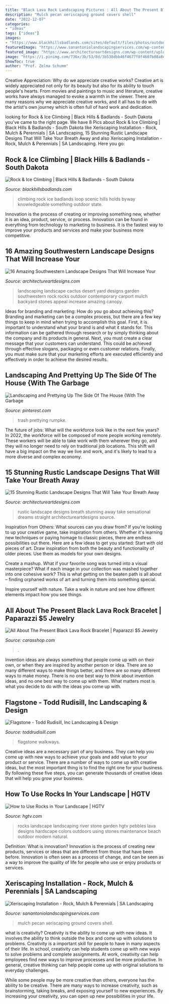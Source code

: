 ```yaml
---
title: "Black Lava Rock Landscaping Pictures : All About The Present Black Lava Rock Bracelet"
description: "Mulch pecan xeriscaping ground covers shell"
date: "2022-12-07"
categories:
- "ideas"
tags: ["ideas"]
images:
- "https://www.blackhillsbadlands.com/sites/default/files/photos/outdoor-recreation/rock-ice-climbing/rockclimbing000031.jpg"
featuredImage: "https://www.sanantoniolandscapingservices.com/wp-content/uploads/2018/01/mulch-pecan-shell.jpg"
featured_image: "https://www.architectureartdesigns.com/wp-content/uploads/2016/04/16-Amazing-Southwestern-Landscape-Designs-That-Will-Increase-Your-Outdoor-Appeal-11.jpg"
image: "https://i.pinimg.com/736x/3b/53/8d/3b538dbb46f4677f8f4607b88a8e1082.jpg"
ShowToc: true
author: "Prof. Zelma Schumm"
---
```



Creative Appreciation: Why do we appreciate creative works?
Creative art is widely appreciated not only for its beauty but also for its ability to touch people's hearts. From movies and paintings to music and literature, creative works have always managed to evoke a warmth in the viewer. There are many reasons why we appreciate creative works, and it all has to do with the artist's own journey which is often full of hard work and dedication.

	

		
looking for Rock &amp; Ice Climbing | Black Hills &amp; Badlands - South Dakota you've came to the right page. We have 8 Pics about Rock &amp; Ice Climbing | Black Hills &amp; Badlands - South Dakota like Xeriscaping Installation - Rock, Mulch &amp; Perennials | SA Landscaping, 15 Stunning Rustic Landscape Designs That Will Take Your Breath Away and also Xeriscaping Installation - Rock, Mulch &amp; Perennials | SA Landscaping. Here you go:
		
    
## Rock &amp; Ice Climbing | Black Hills &amp; Badlands - South Dakota

<img loading=lazy src="https://www.blackhillsbadlands.com/sites/default/files/photos/outdoor-recreation/rock-ice-climbing/rockclimbing000031.jpg" onerror="this.onerror=null;this.src='https://tse1.mm.bing.net/th?id=OIP.P4NEmcVRq6TEGCvEFejFzQHaE7&amp;pid=15.1';" alt="Rock &amp; Ice Climbing | Black Hills &amp; Badlands - South Dakota">

_Source: blackhillsbadlands.com_

>climbing rock ice badlands loop scenic hills holds byway knowledgeable something outdoor state. 

	

Innovation is the process of creating or improving something new, whether it is an idea, product, service, or process. Innovation can be found in everything from technology to marketing to business. It is the fastest way to improve your products and services and make your business more competitive.

    
## 16 Amazing Southwestern Landscape Designs That Will Increase Your

<img loading=lazy src="https://www.architectureartdesigns.com/wp-content/uploads/2016/04/16-Amazing-Southwestern-Landscape-Designs-That-Will-Increase-Your-Outdoor-Appeal-11.jpg" onerror="this.onerror=null;this.src='https://tse3.mm.bing.net/th?id=OIP.QdRpOC0rd7D2v46MTiQ9HAHaEy&amp;pid=15.1';" alt="16 Amazing Southwestern Landscape Designs That Will Increase Your">

_Source: architectureartdesigns.com_

>landscaping landscape cactus desert yard designs garden southwestern rock rocks outdoor contemporary carport mulch backyard stones appeal increase amazing canopy. 

	

Ideas for branding and marketing: How do you go about achieving this?
Branding and marketing can be a complex process, but there are a few key things to keep in mind when trying to accomplish this goal. First, it is important to understand what your brand is and what it stands for. This information can be gathered through research or by simply thinking about the company and its products in general. Next, you must create a clear message that your customers can understand. This could be achieved through effective slogans, packaging or even customer relations. Finally, you must make sure that your marketing efforts are executed efficiently and effectively in order to achieve the desired results.

    
## Landscaping And Prettying Up The Side Of The House {With The Garbage

<img loading=lazy src="https://i.pinimg.com/736x/3b/53/8d/3b538dbb46f4677f8f4607b88a8e1082.jpg" onerror="this.onerror=null;this.src='https://tse2.mm.bing.net/th?id=OIP.r6R8jr6h5KFBjsLlsGPHjwHaJ3&amp;pid=15.1';" alt="Landscaping and Prettying Up The Side Of The House {With The Garbage">

_Source: pinterest.com_

>trash prettying rumpke. 

	

The future of jobs: What will the workforce look like in the next few years?
In 2022, the workforce will be composed of more people working remotely. These workers will be able to take work with them wherever they go, and they will no longer need to rely on traditional job locations. This shift will have a big impact on the way we live and work, and it's likely to lead to a more diverse and complex economy.

    
## 15 Stunning Rustic Landscape Designs That Will Take Your Breath Away

<img loading=lazy src="https://www.architectureartdesigns.com/wp-content/uploads/2016/10/15-Stunning-Rustic-Landscape-Designs-That-Will-Take-Your-Breath-Away-9.jpg" onerror="this.onerror=null;this.src='https://tse3.mm.bing.net/th?id=OIP.Og-tehTcycpB4SRtdhx-3gHaLI&amp;pid=15.1';" alt="15 Stunning Rustic Landscape Designs That Will Take Your Breath Away">

_Source: architectureartdesigns.com_

>rustic landscape designs breath stunning away take sensational dreams straight architectureartdesigns source. 

	

Inspiration from Others: What sources can you draw from?
If you're looking to up your creative game, take inspiration from others. Whether it's learning new techniques or paying homage to classic pieces, there are endless possibilities out there. Here are a few ideas to get you started: 
Start with old pieces of art. Draw inspiration from both the beauty and functionality of older pieces. Use them as models for your own designs. 

Create a mashup. What if your favorite song was turned into a visual masterpiece? What if each image in your collection was mashed together into one cohesive work? This is what getting on the beaten path is all about – finding orphaned works of art and turning them into something special. 

Inspire yourself with nature. Take a walk in nature and see how different elements impact how you see things.

    
## All About The Present Black Lava Rock Bracelet | Paparazzi $5 Jewelry

<img loading=lazy src="https://cdn.shopify.com/s/files/1/2455/3849/products/all-about-the-present-black-lava-rock-bracelet-paparazzi-accessories-lightbox-carasshopcom-2_1200x1200.jpg?v=1587291049" onerror="this.onerror=null;this.src='https://tse1.mm.bing.net/th?id=OIP.BSghLd5RHmhFmoSAZUWVbgHaLH&amp;pid=15.1';" alt="All About The Present Black Lava Rock Bracelet | Paparazzi $5 Jewelry">

_Source: carasshop.com_

>. 

	

Invention ideas are always something that people come up with on their own, or when they are inspired by another person or idea. There are so many different ways to make things better, and there are so many different ways to make money. There is no one best way to think about invention ideas, and no one best way to come up with them. What matters most is what you decide to do with the ideas you come up with.

    
## Flagstone - Todd Rudisill, Inc Landscaping &amp; Design

<img loading=lazy src="https://toddrudisill.com/wp-content/uploads/2020/01/Flagstone-aggregate-walkway.jpg" onerror="this.onerror=null;this.src='https://tse2.mm.bing.net/th?id=OIP.DsvSAoXh1JWrPwp1xWxspwHaJ4&amp;pid=15.1';" alt="Flagstone - Todd Rudisill, Inc Landscaping &amp; Design">

_Source: toddrudisill.com_

>flagstone walkways. 

	

Creative ideas are a necessary part of any business. They can help you come up with new ways to achieve your goals and add value to your product or service. There are a number of ways to come up with creative ideas, but the most important thing is to find the right one for your business. By following these five steps, you can generate thousands of creative ideas that will help you grow your business.

    
## How To Use Rocks In Your Landscape | HGTV

<img loading=lazy src="https://hgtvhome.sndimg.com/content/dam/images/hgtv/fullset/2012/5/2/1/Original_Sherry-Rauh-Landscape-Rocks-beauty_s4x3.jpg.rend.hgtvcom.616.462.suffix/1400970993209.jpeg" onerror="this.onerror=null;this.src='https://tse3.mm.bing.net/th?id=OIP.LLKwQfGrzLvL6EJlHL105QHaFj&amp;pid=15.1';" alt="How to Use Rocks in Your Landscape | HGTV">

_Source: hgtv.com_

>rocks landscape landscaping river stone garden hgtv pebbles lava designs hardscape colors outdoors using stones maintenance beach outdoor modern natural. 

	

Definition: What is innovation?
Innovation is the process of creating new products, services or ideas that are different from those that have been before. Innovation is often seen as a process of change, and can be seen as a way to improve the quality of life for people who use or enjoy products or services.

    
## Xeriscaping Installation - Rock, Mulch &amp; Perennials | SA Landscaping

<img loading=lazy src="https://www.sanantoniolandscapingservices.com/wp-content/uploads/2018/01/mulch-pecan-shell.jpg" onerror="this.onerror=null;this.src='https://tse3.mm.bing.net/th?id=OIP.rmTQvgif048jKdOBXpJULAHaFj&amp;pid=15.1';" alt="Xeriscaping Installation - Rock, Mulch &amp; Perennials | SA Landscaping">

_Source: sanantoniolandscapingservices.com_

>mulch pecan xeriscaping ground covers shell. 

	

what is creativity?
Creativity is the ability to come up with new ideas. It involves the ability to think outside the box and come up with solutions to problems.
Creativity is a important skill for people to have in many aspects of their life. In school, creativity can help students come up with new ways to solve problems and complete assignments. At work, creativity can help employees find new ways to improve processes and be more productive. In general, creative thinking can help people come up with original solutions to everyday challenges.

While some people may be more creative than others, everyone has the ability to be creative. There are many ways to increase creativity, such as brainstorming, taking breaks, and exposing yourself to new experiences. By increasing your creativity, you can open up new possibilities in your life.

